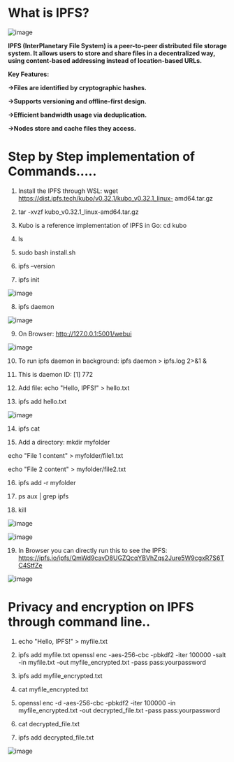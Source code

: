  # **What is IPFS?**

 ![image](https://github.com/user-attachments/assets/08e9d9cf-9f8a-49da-85d2-c3289ffb61eb)

**IPFS (InterPlanetary File System) is a peer-to-peer distributed file storage system. It allows users to store and share files in a decentralized way, using content-based addressing instead of location-based URLs.**

**Key Features:**

**->Files are identified by cryptographic hashes.**

**->Supports versioning and offline-first design.**

**->Efficient bandwidth usage via deduplication.**

**->Nodes store and cache files they access.**

# Step by Step implementation of Commands.....

1.	Install the IPFS through WSL: wget https://dist.ipfs.tech/kubo/v0.32.1/kubo_v0.32.1_linux- 
            amd64.tar.gz

2.	tar -xvzf kubo_v0.32.1_linux-amd64.tar.gz
	
3.	Kubo is a reference implementation of IPFS in Go: cd kubo
  
4.	ls
   
5.	sudo bash install.sh
	
6.	ipfs –version
	
7.	ipfs init


![image](https://github.com/user-attachments/assets/de6ea7cd-8ef6-4a29-b4e2-eeaf19aef8a4)

8.	ipfs daemon

![image](https://github.com/user-attachments/assets/6a10cf52-23bf-4e2d-a928-63a3b2903934)

9.	On Browser: http://127.0.0.1:5001/webui
    
![image](https://github.com/user-attachments/assets/4b2f5b7d-97f4-40b9-aca5-c49eda849ec2)

10.	To run ipfs daemon in background: ipfs daemon > ipfs.log 2>&1 &
	
11.	This is daemon ID: [1] 772
	
12.	Add file: echo "Hello, IPFS!" > hello.txt
	
13.	ipfs add hello.txt

![image](https://github.com/user-attachments/assets/351e47a6-f4dc-4e7f-960d-87c010f29de7)

14. ipfs cat <CID>

15.	Add a directory: mkdir myfolder
    
echo "File 1 content" > myfolder/file1.txt

echo "File 2 content" > myfolder/file2.txt

16.	ipfs add -r myfolder
	
17.	ps aux | grep ipfs
	
18.	kill <PID>

![image](https://github.com/user-attachments/assets/748f809b-d78d-4394-aa64-95014a40c5d4)

![image](https://github.com/user-attachments/assets/60833717-edf5-4c71-9494-3b8e54123ca5)

19.	In Browser you can directly run this to see the IPFS: https://ipfs.io/ipfs/QmWd9cavD8UGZQcqYBVhZqs2Jure5W9cgxR7S6TC4StfZe

![image](https://github.com/user-attachments/assets/7e9f5d08-d9b5-4c77-bcfc-57cb16ddb372)

# Privacy and encryption on IPFS through command line..

1.	echo "Hello, IPFS!" > myfile.txt
	
2.	ipfs add myfile.txt
	openssl enc -aes-256-cbc -pbkdf2 -iter 100000 -salt -in myfile.txt -out myfile_encrypted.txt -pass pass:yourpassword
	
3.	ipfs add myfile_encrypted.txt
	
4.	cat myfile_encrypted.txt
	
5.	openssl enc -d -aes-256-cbc -pbkdf2 -iter 100000 -in myfile_encrypted.txt -out decrypted_file.txt -pass pass:yourpassword
	
6.	cat decrypted_file.txt
	
7.	ipfs add decrypted_file.txt

![image](https://github.com/user-attachments/assets/2193dfec-be9f-47fd-91ec-99f266cdf1e6)

